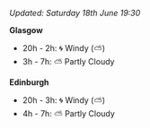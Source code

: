 *Updated: Saturday 18th June 19:30*

**Glasgow**

* 20h - 2h: :cyclone: Windy (:partly_sunny:)
* 3h - 7h: :partly_sunny: Partly Cloudy

**Edinburgh**

* 20h - 3h: :cyclone: Windy (:partly_sunny:)
* 4h - 7h: :partly_sunny: Partly Cloudy

